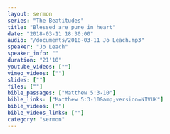 ```yaml
---
layout: sermon
series: "The Beatitudes"
title: "Blessed are pure in heart"
date: "2018-03-11 18:30:00"
audio: "/documents/2018-03-11 Jo Leach.mp3"
speaker: "Jo Leach"
speaker_info: ""
duration: "21'10"
youtube_videos: [""]
vimeo_videos: [""]
slides: [""]
files: [""]
bible_passages: ["Matthew 5:3-10"]
bible_links: ["Matthew 5:3-10&amp;version=NIVUK"]
bible_videos: [""]
bible_videos_links: [""]
category: "sermon"
---
```

